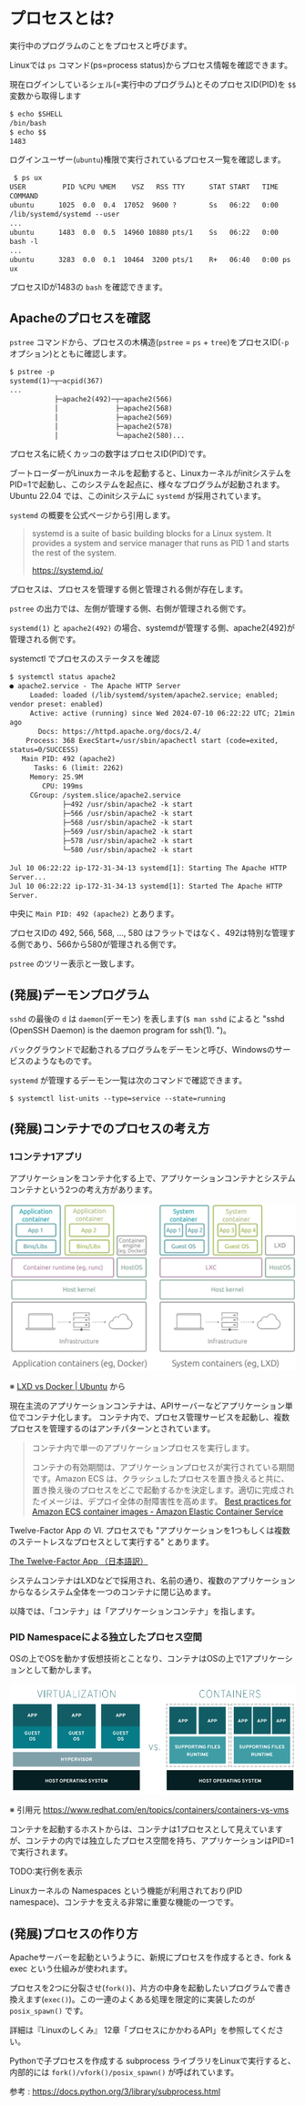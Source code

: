 # プロセスとは?

実行中のプログラムのことをプロセスと呼びます。

Linuxでは `ps` コマンド(ps=process status)からプロセス情報を確認できます。

現在ログインしているシェル(=実行中のプログラム)とそのプロセスID(PID)を `$$` 変数から取得します

```
$ echo $SHELL
/bin/bash
$ echo $$
1483
```

ログインユーザー(`ubuntu`)権限で実行されているプロセス一覧を確認します。

```
 $ ps ux
USER         PID %CPU %MEM    VSZ   RSS TTY      STAT START   TIME COMMAND
ubuntu      1025  0.0  0.4  17052  9600 ?        Ss   06:22   0:00 /lib/systemd/systemd --user
...
ubuntu      1483  0.0  0.5  14960 10880 pts/1    Ss   06:22   0:00 bash -l
...
ubuntu      3283  0.0  0.1  10464  3200 pts/1    R+   06:40   0:00 ps ux
```

プロセスIDが1483の `bash` を確認できます。

## Apacheのプロセスを確認

`pstree` コマンドから、プロセスの木構造(`pstree` = `ps` + `tree`)をプロセスID(`-p`オプション)とともに確認します。

```
$ pstree -p
systemd(1)─┬─acpid(367)
...
           ├─apache2(492)─┬─apache2(566)
           │              ├─apache2(568)
           │              ├─apache2(569)
           │              ├─apache2(578)
           │              └─apache2(580)...
```

プロセス名に続くカッコの数字はプロセスID(PID)です。

ブートローダーがLinuxカーネルを起動すると、LinuxカーネルがinitシステムをPID=1で起動し、このシステムを起点に、様々なプログラムが起動されます。
Ubuntu 22.04 では、このinitシステムに `systemd` が採用されています。

`systemd` の概要を公式ページから引用します。

> systemd is a suite of basic building blocks for a Linux system. It provides a system and service manager that runs as PID 1 and starts the rest of the system.
>
> https://systemd.io/


プロセスは、プロセスを管理する側と管理される側が存在します。

`pstree` の出力では、左側が管理する側、右側が管理される側です。

`systemd(1)` と `apache2(492)` の場合、systemdが管理する側、apache2(492)が管理される側です。

systemctl でプロセスのステータスを確認

```
$ systemctl status apache2
● apache2.service - The Apache HTTP Server
     Loaded: loaded (/lib/systemd/system/apache2.service; enabled; vendor preset: enabled)
     Active: active (running) since Wed 2024-07-10 06:22:22 UTC; 21min ago
       Docs: https://httpd.apache.org/docs/2.4/
    Process: 368 ExecStart=/usr/sbin/apachectl start (code=exited, status=0/SUCCESS)
   Main PID: 492 (apache2)
      Tasks: 6 (limit: 2262)
     Memory: 25.9M
        CPU: 199ms
     CGroup: /system.slice/apache2.service
             ├─492 /usr/sbin/apache2 -k start
             ├─566 /usr/sbin/apache2 -k start
             ├─568 /usr/sbin/apache2 -k start
             ├─569 /usr/sbin/apache2 -k start
             ├─578 /usr/sbin/apache2 -k start
             └─580 /usr/sbin/apache2 -k start

Jul 10 06:22:22 ip-172-31-34-13 systemd[1]: Starting The Apache HTTP Server...
Jul 10 06:22:22 ip-172-31-34-13 systemd[1]: Started The Apache HTTP Server.
```

中央に `Main PID: 492 (apache2)` とあります。

プロセスIDの 492, 566, 568, ..., 580 はフラットではなく、492は特別な管理する側であり、566から580が管理される側です。

`pstree` のツリー表示と一致します。

## (発展)デーモンプログラム

`sshd` の最後の `d` は `daemon`(デーモン) を表します(`$ man sshd` によると "sshd (OpenSSH Daemon) is the daemon program for ssh(1). ")。

バックグラウンドで起動されるプログラムをデーモンと呼び、Windowsのサービスのようなものです。

`systemd` が管理するデーモン一覧は次のコマンドで確認できます。

```
$ systemctl list-units --type=service --state=running
```

## (発展)コンテナでのプロセスの考え方

### 1コンテナ1アプリ

アプリケーションをコンテナ化する上で、アプリケーションコンテナとシステムコンテナという2つの考え方があります。

![](container.jpeg)

※ [LXD vs Docker | Ubuntu](https://ubuntu.com/blog/lxd-vs-docker) から

現在主流のアプリケーションコンテナは、APIサーバーなどアプリケーション単位でコンテナ化します。
コンテナ内で、プロセス管理サービスを起動し、複数プロセスを管理するのはアンチパターンとされています。

> コンテナ内で単一のアプリケーションプロセスを実行します。
>
> コンテナの有効期間は、アプリケーションプロセスが実行されている期間です。Amazon ECS は、クラッシュしたプロセスを置き換えると共に、置き換え後のプロセスをどこで起動するかを決定します。適切に完成されたイメージは、デプロイ全体の耐障害性を高めます。
> [Best practices for Amazon ECS container images - Amazon Elastic Container Service](https://docs.aws.amazon.com/ja_jp/AmazonECS/latest/developerguide/container-considerations.html)

Twelve-Factor App の VI. プロセスでも "アプリケーションを1つもしくは複数のステートレスなプロセスとして実行する" とあります。

[The Twelve-Factor App （日本語訳）](https://12factor.net/ja/processes)

システムコンテナはLXDなどで採用され、名前の通り、複数のアプリケーションからなるシステム全体を一つのコンテナに閉じ込めます。

以降では、「コンテナ」は「アプリケーションコンテナ」を指します。

### PID Namespaceによる独立したプロセス空間

OSの上でOSを動かす仮想技術とことなり、コンテナはOSの上で1アプリケーションとして動かします。

![](virtualization-vs-containers_transparent.png)

※ 引用元 https://www.redhat.com/en/topics/containers/containers-vs-vms

コンテナを起動するホストからは、コンテナは1プロセスとして見えていますが、コンテナの内では独立したプロセス空間を持ち、アプリケーションはPID=1で実行されます。

TODO:実行例を表示

Linuxカーネルの Namespaces という機能が利用されており(PID namespace)、コンテナを支える非常に重要な機能の一つです。

## (発展)プロセスの作り方

Apacheサーバーを起動というように、新規にプロセスを作成するとき、fork & exec という仕組みが使われます。

プロセスを2つに分裂させ(`fork()`)、片方の中身を起動したいプログラムで書き換えます(`exec()`)。この一連のよくある処理を限定的に実装したのが `posix_spawn()` です。

詳細は『Linuxのしくみ』 12章「プロセスにかかわるAPI」を参照してください。

Pythonで子プロセスを作成する subprocess ライブラリをLinuxで実行すると、内部的には `fork()/vfork()/posix_spawn()` が呼ばれています。

参考 : https://docs.python.org/3/library/subprocess.html

